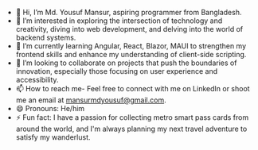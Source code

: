 - 👋 Hi, I’m Md. Yousuf Mansur, aspiring programmer from Bangladesh.
- 👀 I’m interested in exploring the intersection of technology and creativity, diving into web development, and delving into the world of backend systems.
- 🌱 I’m currently learning Angular, React, Blazor, MAUI to strengthen my frontend skills and enhance my understanding of client-side scripting.
- 💞️ I’m looking to collaborate on projects that push the boundaries of innovation, especially those focusing on user experience and accessibility.
- 📫 How to reach me- Feel free to connect with me on LinkedIn or shoot me an email at mansurmdyousuf@gmail.com.
- 😄 Pronouns: He/him
- ⚡ Fun fact: I have a passion for collecting metro smart pass cards from around the world, and I'm always planning my next travel adventure to satisfy my wanderlust.

<!---
yousuf-mansur/yousuf-mansur is a ✨ special ✨ repository because its `README.md` (this file) appears on your GitHub profile.
You can click the Preview link to take a look at your changes.
--->
